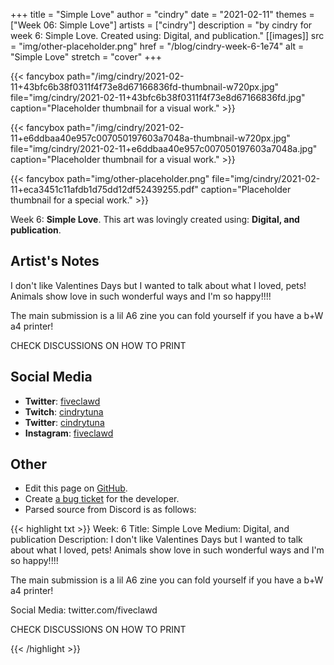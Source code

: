 +++
title =       "Simple Love"
author =      "cindry"
date =        "2021-02-11"
themes =      ["Week 06: Simple Love"]
artists =     ["cindry"]
description = "by cindry for week 6: Simple Love. Created using: Digital, and publication."
[[images]]
              src = "img/other-placeholder.png"
              href = "/blog/cindry-week-6-1e74"
              alt = "Simple Love"
              stretch = "cover"
+++


{{< fancybox path="/img/cindry/2021-02-11+43bfc6b38f0311f4f73e8d67166836fd-thumbnail-w720px.jpg" file="img/cindry/2021-02-11+43bfc6b38f0311f4f73e8d67166836fd.jpg" caption="Placeholder thumbnail for a visual work." >}}

{{< fancybox path="/img/cindry/2021-02-11+e6ddbaa40e957c007050197603a7048a-thumbnail-w720px.jpg" file="img/cindry/2021-02-11+e6ddbaa40e957c007050197603a7048a.jpg" caption="Placeholder thumbnail for a visual work." >}}

{{< fancybox path="img/other-placeholder.png" file="img/cindry/2021-02-11+eca3451c11afdb1d75dd12df52439255.pdf" caption="Placeholder thumbnail for a special work." >}}


Week 6: **Simple Love**. This art was lovingly created using: **Digital, and publication**.

## Artist's Notes

I don't like Valentines Days but I wanted to talk about what I loved, pets!
Animals show love in such wonderful ways and I'm so happy!!!!

The main submission is a lil A6 zine you can fold yourself if you have a b+W a4 printer!

CHECK DISCUSSIONS ON HOW TO PRINT

## Social Media

- **Twitter**: <a href='https://twitter.com/fiveclawd' target='_blank'>fiveclawd</a>
- **Twitch**: <a href='https://twitch.tv/cindrytuna' target='_blank'>cindrytuna</a>
- **Twitter**: <a href='https://twitter.com/cindrytuna' target='_blank'>cindrytuna</a>
- **Instagram**: <a href='https://instagram.com/fiveclawd' target='_blank'>fiveclawd</a>

## Other

- Edit this page on [GitHub](https://github.com/teaminkling/web-refresh/edit/main/content/blog/cindry-week-6-1e74.md).
- Create [a bug ticket](https://github.com/teaminkling/web-refresh/issues/new?assignees=&labels=bug&template=problem-report.md&title=) for the developer.
- Parsed source from Discord is as follows:

{{< highlight txt >}}
Week: 6
Title: Simple Love
Medium: Digital, and publication
Description:
I don't like Valentines Days but I wanted to talk about what I loved, pets!
Animals show love in such wonderful ways and I'm so happy!!!!

The main submission is a lil A6 zine you can fold yourself if you have a b+W a4 printer!

Social Media: twitter.com/fiveclawd




CHECK DISCUSSIONS ON HOW TO PRINT

{{< /highlight >}}